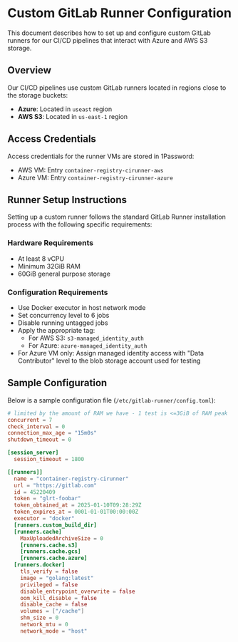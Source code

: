# Custom GitLab Runner Configuration

This document describes how to set up and configure custom GitLab runners for our CI/CD pipelines that interact with Azure and AWS S3 storage.

## Overview

Our CI/CD pipelines use custom GitLab runners located in regions close to the storage buckets:

- **Azure**: Located in `useast` region
- **AWS S3**: Located in `us-east-1` region

## Access Credentials

Access credentials for the runner VMs are stored in 1Password:

- AWS VM: Entry `container-registry-cirunner-aws`
- Azure VM: Entry `container-registry-cirunner-azure`

## Runner Setup Instructions

Setting up a custom runner follows the standard GitLab Runner installation process with the following specific requirements:

### Hardware Requirements

- At least 8 vCPU
- Minimum 32GiB RAM
- 60GiB general purpose storage

### Configuration Requirements

- Use Docker executor in host network mode
- Set concurrency level to 6 jobs
- Disable running untagged jobs
- Apply the appropriate tag:
  - For AWS S3: `s3-managed_identity_auth`
  - For Azure: `azure-managed_identity_auth`
- For Azure VM only: Assign managed identity access with "Data Contributor" level to the blob storage account used for testing

## Sample Configuration

Below is a sample configuration file (`/etc/gitlab-runner/config.toml`):

```toml
# limited by the amount of RAM we have - 1 test is <=3GiB of RAM peak
concurrent = 7
check_interval = 0
connection_max_age = "15m0s"
shutdown_timeout = 0

[session_server]
  session_timeout = 1800

[[runners]]
  name = "container-registry-cirunner"
  url = "https://gitlab.com"
  id = 45220409
  token = "glrt-foobar"
  token_obtained_at = 2025-01-10T09:28:29Z
  token_expires_at = 0001-01-01T00:00:00Z
  executor = "docker"
  [runners.custom_build_dir]
  [runners.cache]
    MaxUploadedArchiveSize = 0
    [runners.cache.s3]
    [runners.cache.gcs]
    [runners.cache.azure]
  [runners.docker]
    tls_verify = false
    image = "golang:latest"
    privileged = false
    disable_entrypoint_overwrite = false
    oom_kill_disable = false
    disable_cache = false
    volumes = ["/cache"]
    shm_size = 0
    network_mtu = 0
    network_mode = "host"
```
